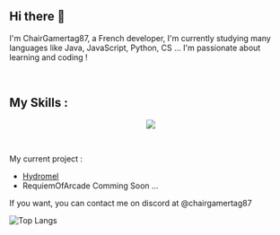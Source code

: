 ## Hi there 👋

I'm ChairGamertag87, a French developer, I'm currently studying many languages like Java, JavaScript, Python, CS ... I'm passionate about learning and coding ! 

&nbsp;

## My Skills : 

<p align="center">
  <a href="https://skillicons.dev">
    <img src="https://skillicons.dev/icons?i=js,html,css,java,py,dart,flutter,cs,discord" />
  </a>
</p>

&nbsp;

My current project : 

- [Hydromel](https://www.curseforge.com/minecraft/mc-mods/hydromel)
- RequiemOfArcade Comming Soon ...


If you want, you can contact me on discord at @chairgamertag87

![Top Langs](https://github-readme-stats.vercel.app/api/top-langs/?username=ChairGamertag87&layout=compact)
